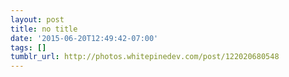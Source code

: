 ```yaml
---
layout: post
title: no title
date: '2015-06-20T12:49:42-07:00'
tags: []
tumblr_url: http://photos.whitepinedev.com/post/122020680548
---
```

